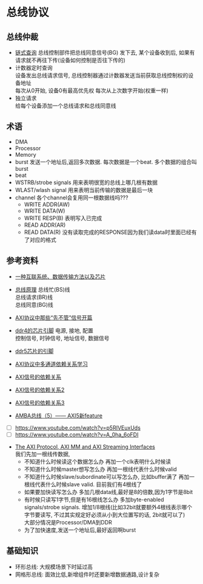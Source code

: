 # 总线协议
## 总线仲裁
* [链式查询](https://blog.csdn.net/Z_CH8648/article/details/134334831)
总线控制部件把总线同意信号(BG) 发下去, 某个设备收到后, 如果有请求就不再往下传(设备如何控制是否往下传的)  
* 计数器定时查询  
设备发出总线请求信号, 总线控制器通过计数器发送当前获取总线控制权的设备地址  
每次从0开始, 设备0有最高优先权
每次从上次数字开始(权重一样)  
* 独立请求  
给每个设备添加一个总线请求和总线同意线


## 术语
* DMA
* Processor
* Memory
* burst
发送一个地址后,返回多次数据. 每次数据是一个beat. 多个数据的组合叫burst
* beat
* WSTRB/strobe signals 用来表明很宽的总线上哪几根有数据
* WLAST/wlash signal 用来表明当前传输的数据是最后一块
* channel
    各个channel会复用同一根数据线吗???
    * WRITE ADDR(AW)
    * WRITE DATA(W)
    * WRITE RESP(B) 表明写入已完成
    * READ ADDR(AR)
    * READ DATA(R)
    没有读取完成的RESPONSE因为我们读data时里面已经有了对应的格式

## 参考资料
* [一种互联系统、数据传输方法以及芯片](https://patentimages.storage.googleapis.com/49/18/b2/687c6de703b9d7/CN116783585A.pdf)  


* [总线原理](https://blog.csdn.net/Z_CH8648/article/details/134334831)
总线忙(BS)线  
总线请求(BR)线  
总线同意(BG)线  

* [AXI协议中那些“先不管”信号开篇](https://zhuanlan.zhihu.com/p/718229848)
* [ddr4的芯片引脚](https://zhuanlan.zhihu.com/p/113187707)
电源, 接地, 配置  
控制信号, 时钟信号, 地址信号, 数据信号  

* [ddr5芯片的引脚](https://blog.csdn.net/vagrant0407/article/details/139188259)
* [AXI协议中多通道依赖关系学习](https://zhuanlan.zhihu.com/p/707551703)
* [AXI信号的依赖关系](https://blog.csdn.net/qq_41394155/article/details/83512986)
* [AXI信号的依赖关系2](https://blog.csdn.net/Michael177/article/details/122266926)
* [AXI信号的依赖关系3](https://mp.weixin.qq.com/s/hPGTRah_3Z9qFco1mr7ggA)
* [AMBA总线（5）—— AXI5新feature](https://www.cnblogs.com/xianyuIC/p/17937602)
* [ ] https://www.youtube.com/watch?v=p5RIVEuxUds
* [ ] https://www.youtube.com/watch?v=A_0ha_6oFDI
* [The AXI Protocol, AXI MM and AXI Streaming Interfaces](https://www.youtube.com/watch?v=Ko3wmIVsOtM)  
我们先加一根线传数据,  
    * 不知道什么时候读这个数据怎么办
再加一个clk表明什么时候读  
    * 不知道什么时候master想写怎么办
再加一根线代表什么时候valid  
    * 不知道什么时候slave/subordinate可以写怎么办, 比如buffer满了
再加一根线代表什么时候slave valid. 目前我们有4根线了
    * 如果要加快读写怎么办
多加几根data线,最好是8的倍数,因为1字节是8bit
    * 有时候只读写1字节,但是有16根线怎么办
多加byte-enabled signals/strobe signals. 增加1/8根线(比如32bit就要额外4根线表示哪个字节要读写, 不过其实规定好必须从小到大位置写的话, 2bit就可以了)  
大部分情况是Processor/DMA到DDR  
    * 为了加快速度,发送一个地址后,最好返回啊burst

## 基础知识
* 环形总线: 大规模场景下时延过高
* 网格形总线: 面效比低,新增组件时还要新增数据通路,设计复杂

